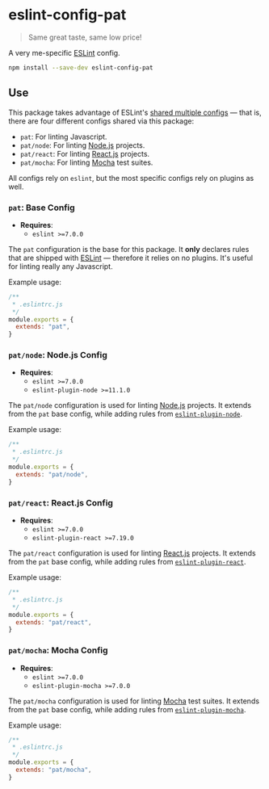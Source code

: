# eslint-config-pat

> Same great taste, same low price!

A very me-specific [ESLint][eslint] config.

```sh
npm install --save-dev eslint-config-pat
```

## Use

This package takes advantage of ESLint's [shared multiple configs][eslint-configs] — that is, there are four different configs shared via this package:

- `pat`: For linting Javascript.
- `pat/node`: For linting [Node.js][node] projects.
- `pat/react`: For linting [React.js][react] projects.
- `pat/mocha`: For linting [Mocha][mocha] test suites.

All configs rely on `eslint`, but the most specific configs rely on plugins as well.

### `pat`: Base Config

- **Requires**:
    - `eslint >=7.0.0`

The `pat` configuration is the base for this package. It **only** declares rules that are shipped with [ESLint][eslint] — therefore it relies on no plugins. It's useful for linting really any Javascript.

Example usage:

```js
/**
 * .eslintrc.js
 */
module.exports = {
  extends: "pat",
}
```

### `pat/node`: Node.js Config

- **Requires**:
    - `eslint >=7.0.0`
    - `eslint-plugin-node >=11.1.0`

The `pat/node` configuration is used for linting [Node.js][node] projects. It extends from the `pat` base config, while adding rules from [`eslint-plugin-node`][eslint-node].

Example usage:

```js
/**
 * .eslintrc.js
 */
module.exports = {
  extends: "pat/node",
}
```

### `pat/react`: React.js Config

- **Requires**:
    - `eslint >=7.0.0`
    - `eslint-plugin-react >=7.19.0`

The `pat/react` configuration is used for linting [React.js][react] projects. It extends from the `pat` base config, while adding rules from [`eslint-plugin-react`][eslint-react].

Example usage:

```js
/**
 * .eslintrc.js
 */
module.exports = {
  extends: "pat/react",
}
```

### `pat/mocha`: Mocha Config

- **Requires**:
    - `eslint >=7.0.0`
    - `eslint-plugin-mocha >=7.0.0`

The `pat/mocha` configuration is used for linting [Mocha][mocha] test suites. It extends from the `pat` base config, while adding rules from [`eslint-plugin-mocha`][eslint-mocha].

Example usage:

```js
/**
 * .eslintrc.js
 */
module.exports = {
  extends: "pat/mocha",
}
```

[eslint]: https://eslint.org/
[eslint-configs]: https://eslint.org/docs/developer-guide/shareable-configs#sharing-multiple-configs
[eslint-mocha]: https://github.com/lo1tuma/eslint-plugin-mocha
[eslint-node]: https://github.com/mysticatea/eslint-plugin-node
[eslint-react]: https://github.com/yannickcr/eslint-plugin-react
[mocha]: https://mochajs.org/
[node]: https://nodejs.org/
[react]: https://reactjs.org/

